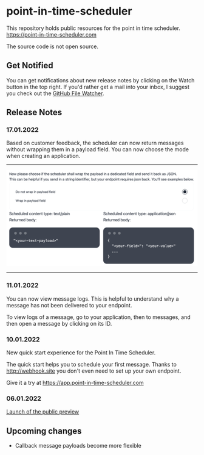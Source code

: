 # point-in-time-scheduler

This repository holds public resources for the point in time scheduler. https://point-in-time-scheduler.com

The source code is not open source.

## Get Notified

You can get notifications about new release notes by clicking on the Watch button in the top right. If you'd rather get a mail into your inbox, I suggest you check out the [GitHub File Watcher](https://app.github-file-watcher.com/).

## Release Notes

### 17.01.2022

Based on customer feedback, the scheduler can now return messages without wrapping them in a payload field. You can now choose the mode when creating an application.

---

![Mode Choice Preview](https://github.com/bahrmichael/point-in-time-scheduler/blob/main/mode-choice-preview.png)

---

### 11.01.2022

You can now view message logs. This is helpful to understand why a message has not been delivered to your endpoint.

To view logs of a message, go to your application, then to messages, and then open a message by clicking on its ID.

### 10.01.2022

New quick start experience for the Point In Time Scheduler.

The quick start helps you to schedule your first message. Thanks to http://webhook.site you don't even need to set up your own endpoint.

Give it a try at https://app.point-in-time-scheduler.com

### 06.01.2022

[Launch of the public preview](https://bahr.dev/2022/01/06/point-in-time-scheduler/)

## Upcoming changes

- Callback message payloads become more flexible
